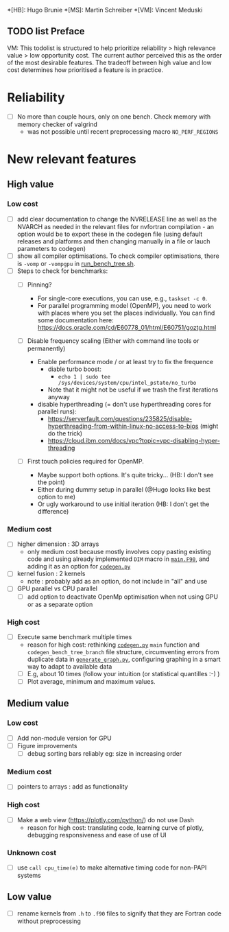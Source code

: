 *[HB]: Hugo Brunie
*[MS]: Martin Schreiber
*[VM]: Vincent Meduski
## TODO list Preface
VM: This todolist is structured to help prioritize reliability > high relevance value > low opportunity cost. The current author perceived this as the order of the most desirable features. The tradeoff between high value and low cost determines how prioritised a feature is in practice.
# Reliability
- [ ] No more than couple hours, only on one bench. Check memory with memory checker of valgrind
  - was not possible until recent preprocessing macro ``NO_PERF_REGIONS`` 
# New relevant features
## High value
### Low cost
- [ ] add clear documentation to change the NVRELEASE line as well as the NVARCH as needed in the relevant files for nvfortran compilation - an option would be to export these in the codegen file (using default releases and platforms and then changing manually in a file or lauch parameters to codegen)
- [ ] show all compiler optimisations. To check compiler optimisations, there is ``-vomp`` or ``-vompgpu`` in [run_bench_tree.sh](../bench/preprocess/run_bench_tree.sh).
- [ ] Steps to check for benchmarks:
    - [ ] Pinning?
        - For single-core executions, you can use, e.g., `taskset -c 0`.
        - For parallel programming model (OpenMP), you need to work with places where you set the places individually. You can find some documentation here: https://docs.oracle.com/cd/E60778_01/html/E60751/goztg.html


    - [ ] Disable frequency scaling (Either with command line tools or permanently)
        - Enable performance mode / or at least try to fix the frequence
            - diable turbo boost:
                - `echo 1 | sudo tee /sys/devices/system/cpu/intel_pstate/no_turbo`
            - Note that it might not be useful if we trash the first iterations anyway
        - disable hyperthreading (= don't use hyperthreading cores for parallel runs):
            - https://serverfault.com/questions/235825/disable-hyperthreading-from-within-linux-no-access-to-bios (might do the trick)
            - https://cloud.ibm.com/docs/vpc?topic=vpc-disabling-hyper-threading

    - [ ] First touch policies required for OpenMP. 
        - Maybe support both options. It's quite tricky... (HB: I don't see the point)
        - Either during dummy setup in parallel (@Hugo looks like best option to me)
        - Or ugly workaround to use initial iteration (HB: I don't get the difference)
### Medium cost
- [ ] higher dimension : 3D arrays
    - only medium cost because mostly involves copy pasting existing code and using already implemented ``DIM`` macro in [``main.F90``](../bench/main.F90), and adding it as an option for [``codegen.py``](../bench/preprocess/codegen.py)
- [ ] kernel fusion : 2 kernels
    - note : probably add as an option, do not include in "all" and use
- [ ] GPU parallel vs CPU parallel
  - [ ] add option to deactivate OpenMp optimisation when not using GPU or as a separate option
### High cost
- [ ] Execute same benchmark multiple times
    - reason for high cost: rethinking [``codegen.py``](../bench/preprocess/codegen.py) ``main`` function and ``codegen_bench_tree_branch`` file structure, circumventing errors from duplicate data in [``generate_graph.py``](../bench/postprocess/generate_graph.py), configuring graphing in a smart way to adapt to available data
    - [ ] E.g, about 10 times (follow your intuition (or statistical quantilles :-) )
    - [ ] Plot average, minimum and maximum values.

## Medium value
### Low cost
- [ ] Add non-module version for GPU
- [ ] Figure improvements
    - [ ] debug sorting bars reliably eg: size in increasing order

### Medium cost
- [ ] pointers to arrays : add as functionality
### High cost
- [ ] Make a web view (https://plotly.com/python/) do not use Dash
    - reason for high cost: translating code, learning curve of plotly, debugging responsiveness and ease of use of UI

### Unknown cost
- [ ] use ``call cpu_time(e)`` to make alternative timing code for non-PAPI systems

## Low value
- [ ] rename kernels from ``.h`` to ``.f90`` files to signify that they are Fortran code without preprocessing